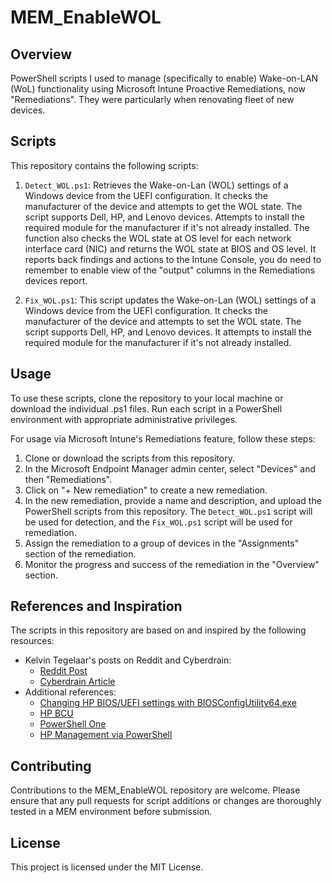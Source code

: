 # MEM_EnableWOL

## Overview

PowerShell scripts I used to manage (specifically to enable) Wake-on-LAN (WoL) functionality using Microsoft Intune Proactive Remediations, now "Remediations". They were particularly when renovating fleet of new devices.

## Scripts

This repository contains the following scripts:

1. `Detect_WOL.ps1`: Retrieves the Wake-on-Lan (WOL) settings of a Windows device from the UEFI configuration. It checks the manufacturer of the device and attempts to get the WOL state. The script supports Dell, HP, and Lenovo devices. Attempts to install the required module for the manufacturer if it's not already installed. The function also checks the WOL state at OS level for each network interface card (NIC) and returns the WOL state at BIOS and OS level. It reports back findings and actions to the Intune Console, you do need to remember to enable view of the "output" columns in the Remediations devices report.

2. `Fix_WOL.ps1`: This script updates the Wake-on-Lan (WOL) settings of a Windows device from the UEFI configuration. It checks the manufacturer of the device and attempts to set the WOL state. The script supports Dell, HP, and Lenovo devices. It attempts to install the required module for the manufacturer if it's not already installed.

## Usage

To use these scripts, clone the repository to your local machine or download the individual .ps1 files. Run each script in a PowerShell environment with appropriate administrative privileges.

For usage via Microsoft Intune's Remediations feature, follow these steps:

1. Clone or download the scripts from this repository.
2. In the Microsoft Endpoint Manager admin center, select "Devices" and then "Remediations".
3. Click on "+ New remediation" to create a new remediation.
4. In the new remediation, provide a name and description, and upload the PowerShell scripts from this repository. The `Detect_WOL.ps1` script will be used for detection, and the `Fix_WOL.ps1` script will be used for remediation.
5. Assign the remediation to a group of devices in the "Assignments" section of the remediation.
6. Monitor the progress and success of the remediation in the "Overview" section.

## References and Inspiration

The scripts in this repository are based on and inspired by the following resources:

- Kelvin Tegelaar's posts on Reddit and Cyberdrain: 
  - [Reddit Post](https://www.reddit.com/r/msp/comments/fp7dhq/monitoring_with_powershell_monitoring_and)
  - [Cyberdrain Article](https://www.cyberdrain.com/monitoring-with-powershell-monitor-and-enabling-wol-for-hp-lenovo-dell/)
- Additional references:
  - [Changing HP BIOS/UEFI settings with BIOSConfigUtility64.exe](https://learn.microsoft.com/en-us/archive/blogs/jimriekse/changing-hp-biosuefi-settings-with-biosconfigutility64-exe)
  - [HP BCU](http://ftp.hp.com/pub/caps-softpaq/cmit/HP_BCU.html)
  - [PowerShell One](https://powershell.one/code/11.html)
  - [HP Management via PowerShell](https://www.recastsoftware.com/resources/configmgr-docs/configmgr-topics/manufacturer-tools/hp-management-via-powershell/)

## Contributing

Contributions to the MEM_EnableWOL repository are welcome. Please ensure that any pull requests for script additions or changes are thoroughly tested in a MEM environment before submission.

## License

This project is licensed under the MIT License.

